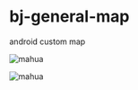 # bj-general-map


android custom map

![mahua](http://ps-ad.com/images/11.jpg)

![mahua](http://ps-ad.com/images/22.jpg)
